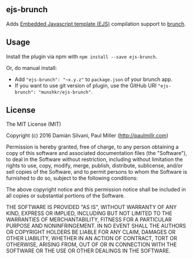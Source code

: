 ## ejs-brunch

Adds [Embedded Javascript template (EJS)](https://github.com/mde/ejs)
compilation support to [brunch](http://brunch.io).

## Usage

Install the plugin via npm with `npm install --save ejs-brunch`.

Or, do manual install:

* Add `"ejs-brunch": "~x.y.z"` to `package.json` of your brunch app.
* If you want to use git version of plugin, use the GitHub URI
`"ejs-brunch": "munshkr/ejs-brunch"`.

## License

The MIT License (MIT)

Copyright (c) 2016 Damián Silvani, Paul Miller (http://paulmillr.com)

Permission is hereby granted, free of charge, to any person obtaining a copy
of this software and associated documentation files (the "Software"), to deal
in the Software without restriction, including without limitation the rights
to use, copy, modify, merge, publish, distribute, sublicense, and/or sell
copies of the Software, and to permit persons to whom the Software is
furnished to do so, subject to the following conditions:

The above copyright notice and this permission notice shall be included in
all copies or substantial portions of the Software.

THE SOFTWARE IS PROVIDED "AS IS", WITHOUT WARRANTY OF ANY KIND, EXPRESS OR
IMPLIED, INCLUDING BUT NOT LIMITED TO THE WARRANTIES OF MERCHANTABILITY,
FITNESS FOR A PARTICULAR PURPOSE AND NONINFRINGEMENT. IN NO EVENT SHALL THE
AUTHORS OR COPYRIGHT HOLDERS BE LIABLE FOR ANY CLAIM, DAMAGES OR OTHER
LIABILITY, WHETHER IN AN ACTION OF CONTRACT, TORT OR OTHERWISE, ARISING FROM,
OUT OF OR IN CONNECTION WITH THE SOFTWARE OR THE USE OR OTHER DEALINGS IN
THE SOFTWARE.
